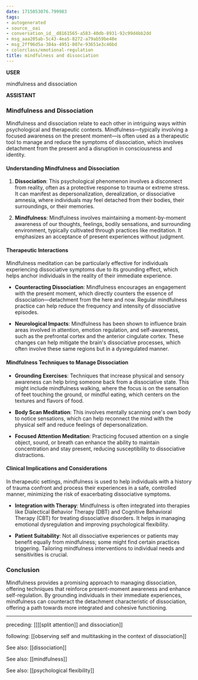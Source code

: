 ```yaml
---
date: 1715053076.799983
tags:
- autogenerated
- source__oai
- conversation_id__d8161565-a583-40db-8931-92c99d4bb2dd
- msg_aaa205ab-5c43-4ea5-8272-a79ab59be48e
- msg_2ff96d5a-384a-4951-807e-93651e3c46bd
- colorclass/emotional-regulation
title: mindfulness and dissociation
---
```


**USER**

mindfulness and dissociation


**ASSISTANT**

### Mindfulness and Dissociation

Mindfulness and dissociation relate to each other in intriguing ways within psychological and therapeutic contexts. Mindfulness—typically involving a focused awareness on the present moment—is often used as a therapeutic tool to manage and reduce the symptoms of dissociation, which involves detachment from the present and a disruption in consciousness and identity.

#### Understanding Mindfulness and Dissociation

1. **Dissociation**: This psychological phenomenon involves a disconnect from reality, often as a protective response to trauma or extreme stress. It can manifest as depersonalization, derealization, or dissociative amnesia, where individuals may feel detached from their bodies, their surroundings, or their memories.

2. **Mindfulness**: Mindfulness involves maintaining a moment-by-moment awareness of our thoughts, feelings, bodily sensations, and surrounding environment, typically cultivated through practices like meditation. It emphasizes an acceptance of present experiences without judgment.

#### Therapeutic Interactions

Mindfulness meditation can be particularly effective for individuals experiencing dissociative symptoms due to its grounding effect, which helps anchor individuals in the reality of their immediate experience.

- **Counteracting Dissociation**: Mindfulness encourages an engagement with the present moment, which directly counters the essence of dissociation—detachment from the here and now. Regular mindfulness practice can help reduce the frequency and intensity of dissociative episodes.

- **Neurological Impacts**: Mindfulness has been shown to influence brain areas involved in attention, emotion regulation, and self-awareness, such as the prefrontal cortex and the anterior cingulate cortex. These changes can help mitigate the brain's dissociative processes, which often involve these same regions but in a dysregulated manner.

#### Mindfulness Techniques to Manage Dissociation

- **Grounding Exercises**: Techniques that increase physical and sensory awareness can help bring someone back from a dissociative state. This might include mindfulness walking, where the focus is on the sensation of feet touching the ground, or mindful eating, which centers on the textures and flavors of food.

- **Body Scan Meditation**: This involves mentally scanning one's own body to notice sensations, which can help reconnect the mind with the physical self and reduce feelings of depersonalization.

- **Focused Attention Meditation**: Practicing focused attention on a single object, sound, or breath can enhance the ability to maintain concentration and stay present, reducing susceptibility to dissociative distractions.

#### Clinical Implications and Considerations

In therapeutic settings, mindfulness is used to help individuals with a history of trauma confront and process their experiences in a safe, controlled manner, minimizing the risk of exacerbating dissociative symptoms.

- **Integration with Therapy**: Mindfulness is often integrated into therapies like Dialectical Behavior Therapy (DBT) and Cognitive Behavioral Therapy (CBT) for treating dissociative disorders. It helps in managing emotional dysregulation and improving psychological flexibility.

- **Patient Suitability**: Not all dissociative experiences or patients may benefit equally from mindfulness; some might find certain practices triggering. Tailoring mindfulness interventions to individual needs and sensitivities is crucial.

### Conclusion

Mindfulness provides a promising approach to managing dissociation, offering techniques that reinforce present-moment awareness and enhance self-regulation. By grounding individuals in their immediate experiences, mindfulness can counteract the detachment characteristic of dissociation, offering a path towards more integrated and cohesive functioning.


---

preceding: [[[[split attention]] and dissociation]]  


following: [[observing self and multitasking in the context of dissociation]]

See also: [[dissociation]]


See also: [[mindfulness]]


See also: [[psychological flexibility]]